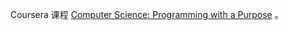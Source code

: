 Coursera 课程 [Computer Science: Programming with a Purpose](https://www.coursera.org/learn/cs-programming-java) 。


